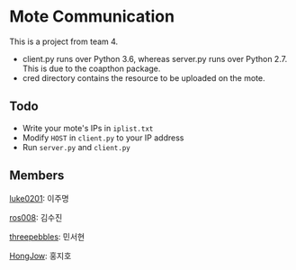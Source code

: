 # Mote Communication

This is a project from team 4.

- client.py runs over Python 3.6, whereas server.py runs over Python 2.7. This is due to the coapthon package.
- cred directory contains the resource to be uploaded on the mote.


## Todo

- Write your mote's IPs in ```iplist.txt```
- Modify ```HOST``` in ```client.py``` to your IP address
- Run ```server.py``` and ```client.py```


## Members

[luke0201](https://github.com/luke0201): 이주명

[ros008](https://github.com/ros008): 김수진

[threepebbles](https://github.com/threepebbles): 민서현

[HongJow](https://github.com/HongJow): 홍지호
